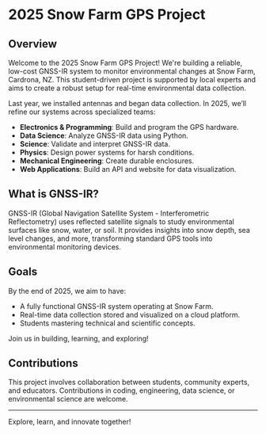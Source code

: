 # 2025 Snow Farm GPS Project

## Overview
Welcome to the 2025 Snow Farm GPS Project! We're building a reliable, low-cost GNSS-IR system to monitor environmental changes at Snow Farm, Cardrona, NZ. This student-driven project is supported by local experts and aims to create a robust setup for real-time environmental data collection.

Last year, we installed antennas and began data collection. In 2025, we’ll refine our systems across specialized teams:

- **Electronics & Programming**: Build and program the GPS hardware.
- **Data Science**: Analyze GNSS-IR data using Python.
- **Science**: Validate and interpret GNSS-IR data.
- **Physics**: Design power systems for harsh conditions.
- **Mechanical Engineering**: Create durable enclosures.
- **Web Applications**: Build an API and website for data visualization.

## What is GNSS-IR?
GNSS-IR (Global Navigation Satellite System - Interferometric Reflectometry) uses reflected satellite signals to study environmental surfaces like snow, water, or soil. It provides insights into snow depth, sea level changes, and more, transforming standard GPS tools into environmental monitoring devices.

## Goals
By the end of 2025, we aim to have:
- A fully functional GNSS-IR system operating at Snow Farm.
- Real-time data collection stored and visualized on a cloud platform.
- Students mastering technical and scientific concepts.

Join us in building, learning, and exploring!

## Contributions
This project involves collaboration between students, community experts, and educators. Contributions in coding, engineering, data science, or environmental science are welcome.

---
Explore, learn, and innovate together!
